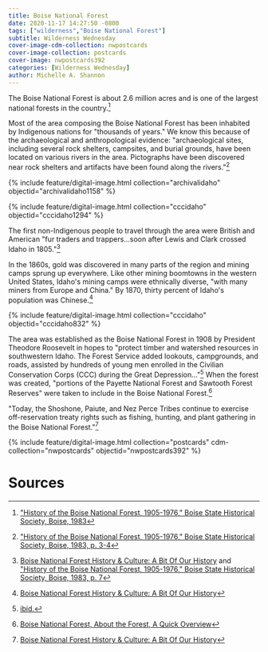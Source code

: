 ```yaml
---
title: Boise National Forest
date: 2020-11-17 14:27:50 -0800
tags: ["wilderness","Boise National Forest"]
subtitle: Wilderness Wednesday
cover-image-cdm-collection: nwpostcards
cover-image-collection: postcards
cover-image: nwpostcards392
categories: [Wilderness Wednesday]
author: Michelle A. Shannon
---
```


The Boise National Forest is about 2.6 million acres and is one of the largest national forests in the country.[^1]

Most of the area composing the Boise National Forest has been inhabited by Indigenous nations for "thousands of years." We know this because of the archaeological and anthropological evidence: "archaeological sites, including several rock shelters, campsites, and burial grounds, have been located on various rivers in the area. Pictographs have been discovered near rock shelters and artifacts have been found along the rivers."[^2]

{% include feature/digital-image.html collection="archivalidaho" objectid="archivalidaho1158" %}

{% include feature/digital-image.html collection="cccidaho" objectid="cccidaho1294" %}

The first non-Indigenous people to travel through the area were British and American "fur traders and trappers...soon after Lewis and Clark crossed Idaho in 1805."[^3]

In the 1860s, gold was discovered in many parts of the region and mining camps sprung up everywhere. Like other mining boomtowns in the western United States, Idaho's mining camps were ethnically diverse, "with many miners from Europe and China." By 1870, thirty percent of Idaho's population was Chinese.[^4]

{% include feature/digital-image.html collection="cccidaho" objectid="cccidaho832" %}

The area was established as the Boise National Forest in 1908 by President Theodore Roosevelt in hopes to "protect timber and watershed resources in southwestern Idaho. The Forest Service added lookouts, campgrounds, and roads, assisted by hundreds of young men enrolled in the Civilian Conservation Corps (CCC) during the Great Depression..."[^5] When the forest was created, "portions of the Payette National Forest and Sawtooth Forest Reserves" were taken to include in the Boise National Forest.[^6]

"Today, the Shoshone, Paiute, and Nez Perce Tribes continue to exercise off-reservation treaty rights such as fishing, hunting, and plant gathering in the Boise National Forest."[^7]

{% include feature/digital-image.html collection="postcards" cdm-collection="nwpostcards" objectid="nwpostcards392" %}

# Sources

[^1]: ["History of the Boise National Forest, 1905-1976," Boise State Historical Society, Boise, 1983](https://www.fs.usda.gov/Internet/FSE_DOCUMENTS/fsbdev3_042206.pdf)

[^2]: ["History of the Boise National Forest, 1905-1976," Boise State Historical Society, Boise, 1983, p. 3-4](https://www.fs.usda.gov/Internet/FSE_DOCUMENTS/fsbdev3_042206.pdf)

[^3]: [Boise National Forest History & Culture: A Bit Of Our History](https://www.fs.usda.gov/main/boise/learning/history-culture) and ["History of the Boise National Forest, 1905-1976," Boise State Historical Society, Boise, 1983, p. 7](https://www.fs.usda.gov/Internet/FSE_DOCUMENTS/fsbdev3_042206.pdf)

[^4]: [Boise National Forest History & Culture: A Bit Of Our History](https://www.fs.usda.gov/main/boise/learning/history-culture)

[^5]: [ibid.](https://www.fs.usda.gov/main/boise/learning/history-culture)

[^6]: [Boise National Forest, About the Forest, A Quick Overview](https://www.fs.usda.gov/main/boise/about-forest)

[^7]: [Boise National Forest History & Culture: A Bit Of Our History](https://www.fs.usda.gov/main/boise/learning/history-culture)